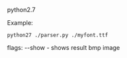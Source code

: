 python2.7

Example:
```
python27 ./parser.py ./myfont.ttf
```

flags:
--show - shows result bmp image